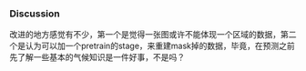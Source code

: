 ### Discussion

改进的地方感觉有不少，第一个是觉得一张图或许不能体现一个区域的数据，第二个是认为可以加一个pretrain的stage，来重建mask掉的数据，毕竟，在预测之前先了解一些基本的气候知识是一件好事，不是吗？
